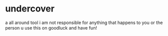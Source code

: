 # undercover
a all around tool
i am not responsible for anything that happens to you or the person u use this on goodluck and have fun!
